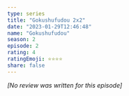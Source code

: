 ```yaml
---
type: series
title: "Gokushufudou 2x2"
date: "2023-01-29T12:46:48"
name: "Gokushufudou"
season: 2
episode: 2
rating: 4
ratingEmoji: ⭐️⭐️⭐️⭐️
share: false
---
```


*[No review was written for this episode]*
